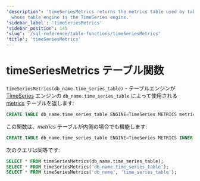 ```yaml
---
'description': 'timeSeriesMetrics returns the metrics table used by table `db_name.time_series_table`
  whose table engine is the TimeSeries engine.'
'sidebar_label': 'timeSeriesMetrics'
'sidebar_position': 145
'slug': '/sql-reference/table-functions/timeSeriesMetrics'
'title': 'timeSeriesMetrics'
---
```





# timeSeriesMetrics テーブル関数

`timeSeriesMetrics(db_name.time_series_table)` - テーブルエンジンが [TimeSeries](../../engines/table-engines/integrations/time-series.md) エンジンの `db_name.time_series_table` によって使用される [metrics](../../engines/table-engines/integrations/time-series.md#metrics-table) テーブルを返します:

```sql
CREATE TABLE db_name.time_series_table ENGINE=TimeSeries METRICS metrics_table
```

この関数は、_metrics_ テーブルが内側の場合でも機能します:

```sql
CREATE TABLE db_name.time_series_table ENGINE=TimeSeries METRICS INNER UUID '01234567-89ab-cdef-0123-456789abcdef'
```

次のクエリは同等です:

```sql
SELECT * FROM timeSeriesMetrics(db_name.time_series_table);
SELECT * FROM timeSeriesMetrics('db_name.time_series_table');
SELECT * FROM timeSeriesMetrics('db_name', 'time_series_table');

